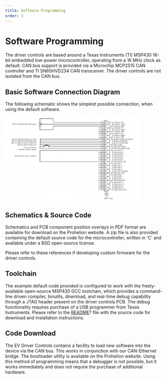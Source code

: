 ```yaml
---
title: Software Programming 
order: 3
---
```


# Software Programming 

The driver controls are based around a Texas Instruments (TI) MSP430 16-bit embedded low-power microcontroller, operating from a 16 MHz clock as default.  CAN bus support is provided via a Microchip MCP2515 CAN controller and TI SN65HVD234 CAN transceiver.  The driver controls are not isolated from the CAN bus.

## Basic Software Connection Diagram 

The following schematic shows the simplest possible connection, when using the default software.

![Basic Connection Diagram](images/Basic_Connection_Diagram.gif)

## Schematics & Source Code

Schematics and PCB component position overlays in PDF format are available for download on the Prohelion website.  A zip file is also provided containing the default source code for the microcontroller, written in 'C' and available under a BSD open-source license.

Please refer to these references if developing custom firmware for the driver controls.

## Toolchain

The example default code provided is configured to work with the freely-available open-source MSP430 GCC toolchain, which provides a command-line driven compiler, binutils, download, and real-time debug capability through a JTAG header present on the driver controls PCB.  The debug functionality requires purchase of a USB programmer from Texas Instruments.  Please refer to the [README]()? file with the source code for download and installation instructions.

## Code Download

The EV Driver Controls contains a facility to load new software into the device via the CAN bus.  This works in conjunction with our CAN-Ethernet bridge.  The bootloader utility is available on the Prohelion website.  Using this method of programming means that a debugger is not possible, but it works immediately and does not require the purchase of additional hardware.
